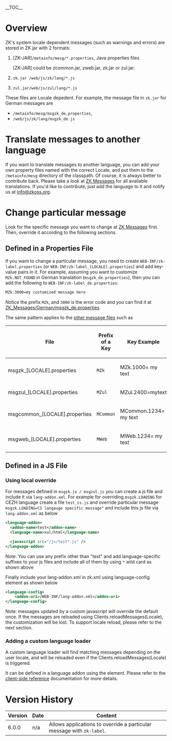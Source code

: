 \_\_TOC\_\_

# Overview

ZK's system locale dependent messages (such as warnings and errors) are
stored in ZK jar with 2 formats:

1.  \[ZK-JAR\]`/metainfo/mesg/*.properties`, Java properties files
      
    \[ZK-JAR\] could be zcommon.jar, zweb.jar, zk.jar or zul.jar.
2.  `zk.jar /web/js/zk/lang/*.js`
3.  `zul.jar/web/js/zul/lang/*.js`

These files are Locale depedent. For example, the message file in
`zk.jar` for German messages are

- `/metainfo/mesg/msgzk_de.properties`,
- `/web/js/zk/lang/msgzk_de.js`

# Translate messages to another language

If you want to translate messages to another language, you can add your
own property files named with the correct Locale, and put them to the
`/metainfo/mesg` directory of the classpath. Of course, it is always
better to contribute back. Please take a look at [ZK
Messages](ZK_Messages) for all available translations. If
you'd like to contribute, just add the language to it and notify us at
info@zkoss.org.

# Change particular message

Look for the specific message you want to change at [ZK
Messages](ZK_Messages) first. Then, override it according to
the following sections.

## Defined in a Properties File

If you want to change a particular message, you need to create
`WEB-INF/zk-label.properties` (or
`WEB-INF/zk-label_[LOCALE].properties`) and add key-value pairs in it.
For example, assuming you want to customize `MZk.NOT_FOUND` in German
translation (`msgzk_de.properties`), then you can add the following to
`WEB-INF/zk-label_de.properties`:

``` xml
MZk.3000=my customized message here
```

Notice the prefix `MZk`, and `3000` is the error code and you can find
it at
[ZK_Messages/German/msgzk_de.properties](ZK_Messages/German/msgzk_de.properties)

The same pattern applies to the [ other message
files](ZK_Messages/German) such as

<table>
<thead>
<tr class="header">
<th><center>
<p>File</p>
</center></th>
<th><center>
<p>Prefix of a Key</p>
</center></th>
<th><center>
<p>Key Example</p>
</center></th>
</tr>
</thead>
<tbody>
<tr class="odd">
<td><p>msgzk_[LOCALE].properties</p></td>
<td><p><code>MZk</code></p></td>
<td><p>MZk.1000= my text</p></td>
</tr>
<tr class="even">
<td><p>msgzul_[LOCALE].properties</p></td>
<td><p><code>MZul</code></p></td>
<td><p>MZul.2400=mytext</p></td>
</tr>
<tr class="odd">
<td><p>msgcommon_[LOCALE].properties</p></td>
<td><p><code>MCommon</code></p></td>
<td><p>MCommon.1234= my text</p></td>
</tr>
<tr class="even">
<td><p>msgweb_[LOCALE].properties</p></td>
<td><p><code>MWeb</code></p></td>
<td><p>MWeb.1234= my test</p></td>
</tr>
</tbody>
</table>

## Defined in a JS File

### Using local override

For messages defined in `msgzk.js / msgzul.js` you can create a js file
and include it via `lang-addon.xml`. For example for overriding
`msgzk.LOADING` for CEZH language create a file `test_cs.js` and
override particular message
`msgzk.LOADING=CS langauge specific message"` and include this js file
via `lang-addon.xml` as below

``` xml
<language-addon>
  <addon-name>test</addon-name>
  <language-name>xul/html</language-name>

  <javascript src="/js/test*.js" />
</language-addon>
```

Note: You can use any prefix other than "test" and add language-specific
suffixes to your js files and include all of them by using `*` wild card
as shown above

Finally include your lang-addon.xml in zk.xml using language-config
element as shown below

``` xml
<language-config>
    <addon-uri>/WEB-INF/lang-addon.xml</addon-uri>
</language-config>
```

Note: messages updated by a custom javascript will override the default
once. If the messages are reloaded using Clients.reloadMessages(Locale),
the customization will be lost. To support locale reload, please refer
to the next section.

### Adding a custom language loader

A custom language loader will find matching messages depending on the
user locale, and will be reloaded even if the
Clients.reloadMessages(Locale) is triggered.

It can be defined in a language addon using the <message-loader-class>
element. Please refer to the [client-side
reference](ZK_Client-side_Reference/Language_Definition/message-loader-class)
documentation for more details.

# Version History

| Version | Date | Content                                                               |
|---------|------|-----------------------------------------------------------------------|
| 6.0.0   | n/a  | Allows applications to override a particular message with `zk-label`. |
